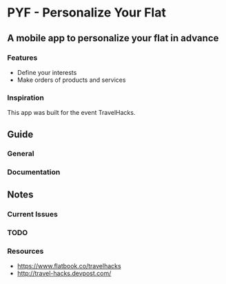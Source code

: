 # PYF - Personalize Your Flat

## A mobile app to personalize your flat in advance

### Features
* Define your interests
* Make orders of products and services

### Inspiration
This app was built for the event TravelHacks.


## Guide

### General

### Documentation

## Notes

### Current Issues

### TODO

### Resources
* <https://www.flatbook.co/travelhacks>
* <http://travel-hacks.devpost.com/>
